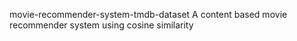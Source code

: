 movie-recommender-system-tmdb-dataset
A content based movie recommender system using cosine similarity